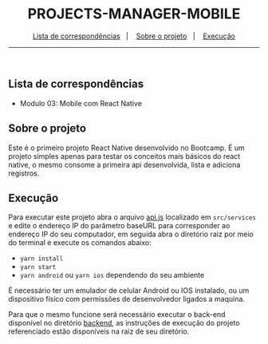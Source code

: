 <h1 align="center">
  PROJECTS-MANAGER-MOBILE
</h1>

<p align="center">
  <a href="#lista-de-correspondências">Lista de correspondências</a>&nbsp;&nbsp;&nbsp;|&nbsp;&nbsp;&nbsp;
  <a href="#sobre-o-projeto">Sobre o projeto</a>&nbsp;&nbsp;&nbsp;|&nbsp;&nbsp;&nbsp;
  <a href="#execução">Execução</a>
</p>

---
<br />

## Lista de correspondências
* Modulo 03: Mobile com React Native

## Sobre o projeto
Este é o primeiro projeto React Native desenvolvido no Bootcamp. É um projeto simples apenas para testar os conceitos mais básicos do react native, o mesmo consome a primeira api desenvolvida, lista e adiciona registros.

## Execução
Para executar este projeto abra o arquivo [api.js](./src/services/api.js) localizado em `src/services` e edite o endereço IP do parâmetro baseURL para corresponder ao endereço IP do seu computador, em seguida abra o diretório raiz por meio do terminal e execute os comandos abaixo:
- `yarn install`
- `yarn start`
- `yarn android` ou `yarn ios` dependendo do seu ambiente

É necessário ter um emulador de celular Android ou IOS instalado, ou um dispositivo físico com permissões de desenvolvedor ligados a maquina.

Para que o mesmo funcione será necessário executar o back-end disponível no diretório [backend](../backend), as instruções de execução do projeto referenciado estão disponíveis na raiz de seu diretório.
